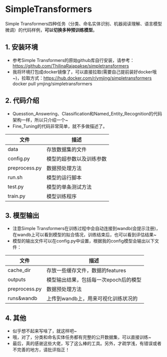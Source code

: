 # SimpleTransformers
Simple Transformers四种任务（分类、命名实体识别、机器阅读理解、语言模型微调）的代码样例，**可以切换多种预训练模型**。

## 1. 安装环境
* 参考Simple Transformers的原始github库自行安装，请参考：<https://github.com/ThilinaRajapakse/simpletransformers>
* 我将环境打包成docker镜像了，可以直接拉取(需要自己提前装好docker哦~)，拉取方式：<https://hub.docker.com/r/ymjing/simpletransformers> docker pull ymjing/simpletransformers

## 2. 代码介绍
* Quesstion_Answering、Classification和Named_Entity_Recognition的代码架构一样，所以只介绍一个~
* Fine_Tuning的代码非常简单，就不多做描述了。

|文件|描述|
|-|-|
|data|存放数据集的文件|
|config.py|模型的超参数以及训练参数|
|preprocess.py|数据预处理方法|
|run.sh|模型的运行脚本|
|test.py|模型的单条测试方法|
|train.py|模型训练程序|

## 3. 模型输出
* 注意Simple Transformers在训练过程中会自动连接到wandb(会提示注册)，在wandb上可以看到模型的拟合情况，训练结束后，也可以看到评估结果~
* 模型的输出文件可以在config.py中设置，根据我的config模型会输出以下文件：

|文件|描述|
|-|-|
|cache_dir|存放一些缓存文件，数据的features|
|outputs|模型输出结果，包括每一次epoch后的模型|
|preprocess.py|数据预处理方法|
|runs&wandb|上传到wandb上，用来可视化训练状况的|

## 4. 其他
* 似乎想不起来写啥了，就这样吧~
* 哦，对了，分类和命名实体任务都有完整的公开数据集，可以直接训练~
* 最后，真的感谢这些大佬，写了这么棒的工具。另外，才疏学浅，有错误或者不完善的地方，请批评指正！




